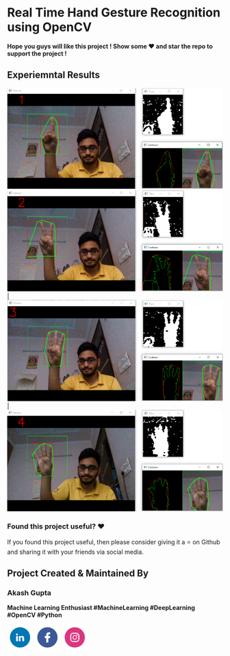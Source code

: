 # Real Time Hand Gesture Recognition using OpenCV

**Hope you guys will like this project ! Show some ❤️ and star the repo to support the project !**
<br>
## Experiemntal Results
<img src="https://github.com/Akash-Gupta-2000/Real-Time-hand-Gesture-Recognition-using-OpenCV/blob/master/images/1.png">
<img src="https://github.com/Akash-Gupta-2000/Real-Time-hand-Gesture-Recognition-using-OpenCV/blob/master/images/2.png">|
<img src="https://github.com/Akash-Gupta-2000/Real-Time-hand-Gesture-Recognition-using-OpenCV/blob/master/images/3.png">|
<img src="https://github.com/Akash-Gupta-2000/Real-Time-hand-Gesture-Recognition-using-OpenCV/blob/master/images/4.png">

### Found this project useful? :heart:

If you found this project useful, then please consider giving it a :star: on Github and sharing it with your friends via social media.

## Project Created & Maintained By

### Akash Gupta 
**Machine Learning Enthusiast #MachineLearning #DeepLearning #OpenCV #Python**

<a href="https://www.linkedin.com/in/akashgupta2000/"><img src="https://github.com/aritraroy/social-icons/blob/master/linkedin-icon.png?raw=true" width="60"></a>
<a href="https://www.facebook.com/profile.php?id=100011464338988"><img src="https://github.com/aritraroy/social-icons/blob/master/facebook-icon.png?raw=true" width="60"></a>
<a href="https://www.instagram.com/gupta.akash.2000/"><img src="https://github.com/aritraroy/social-icons/blob/master/instagram-icon.png?raw=true" width="60"></a>

